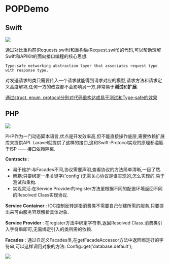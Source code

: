 # POPDemo

## Swift

![](https://paprika-dev.b0.upaiyun.com/kYmMCvuTxDgUNhAXNPXFaPjjDjnBC0lrrK2GI8cw.jpeg)

通过对比重构前(Requests.swift)和重构后(Request.swift)的代码,可以帮助理解Swift和APIKit的面向接口编程的核心思想:
```
Type-safe networking abstraction layer that associates request type with response type.
```
对发送请求的类只需要传入一个请求就能得到请求对应的模型,请求方法和请求定义高度解耦,任何一方的改变都不会影响另一方,非常易于**测试**和**扩展**.

[通过struct, enum, protocol分别对代码重构达成易于测试和Type-safe的效果](https://github.com/paprikaLang/DeepEmbedding)


## PHP

![](https://paprika-dev.b0.upaiyun.com/tFzHvi9gwz3vdu5W2k8CkTRUXbyKCaD1vbPFQ1sp.jpeg)

 PHP作为一门动态脚本语言,优点是开发效率高,但不能直接操作底层,需要依赖扩展库来提供API.
 Laravel就提供了这样的接口,这和Swift-Protocol实现的原理都滥觞于ISP ---- 接口依赖隔离.
 
**Contracts** :

 - 易于维护:与Facades不同,协议需要声明,查看协议的方法简单清晰,一目了然.
 - 解耦:只要绑定一串关键字('config')无需关心协议是谁实现的,怎么实现的.易于测试和重构.
 - 实现灵活:在Service Provider的register方法里根据不同的配置环境返回不同的Resolved Class实现协议.
 
**Service Container** : IOC控制反转是指消费类不需要自己创建所需的服务,只要提出来可由服务容器解析具体对象.


**Service Provider** : 在register方法中绑定字符串,返回Resolved Class.消费类引入字符串即可,无需绑定引入的类所需的依赖.


**Facades** : 通过自定义Facades类,在getFacadeAccessor方法中返回绑定好的字符串,可以这样调用对象的方法:
Config::get('database.default');


![](https://paprika-dev.b0.upaiyun.com/QhMU4vxMacXflvr86V9nX5mVtVoga4s1KDQs7gHl.jpeg)



